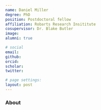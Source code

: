 ```yaml
---
name: Daniel Miller
degree: PhD
position: Postdoctoral fellow 
affiliation: Robarts Research Insititute
cosupervisor: Dr. Blake Butler
image:
alumni: true

# social
email:
github:
orcid:
scholar:
twitter:

# page settings:
layout: post
---
```

### About

